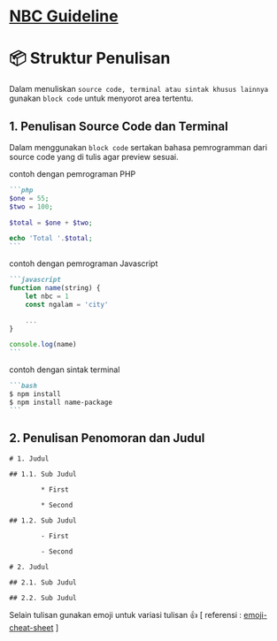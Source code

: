 # [NBC Guideline](https://github.com/ngalambackend/nbc-guideline/blob/master/NBC-GUIDELINE.md)
# :package: Struktur Penulisan
Dalam menuliskan `source code, terminal atau sintak khusus lainnya` gunakan `block code` untuk menyorot area tertentu.
## 1. Penulisan Source Code dan Terminal
Dalam menggunakan `block code` sertakan bahasa pemrogramman dari source code yang di tulis agar preview sesuai.

contoh dengan pemrograman PHP
````markdown
```php
$one = 55;
$two = 100;

$total = $one + $two;

echo 'Total '.$total;
```
````
contoh dengan pemrograman Javascript
````markdown
```javascript
function name(string) {
    let nbc = 1
    const ngalam = 'city'

    ...
}

console.log(name)
```
````
contoh dengan sintak terminal
````markdown
```bash
$ npm install
$ npm install name-package
```
````
## 2. Penulisan Penomoran dan Judul
```
# 1. Judul

## 1.1. Sub Judul

        * First

        * Second

## 1.2. Sub Judul

        - First

        - Second

# 2. Judul

## 2.1. Sub Judul

## 2.2. Sub Judul
```
Selain tulisan gunakan emoji untuk variasi tulisan :+1: [ referensi : [emoji-cheat-sheet](https://www.webfx.com/tools/emoji-cheat-sheet/) ]